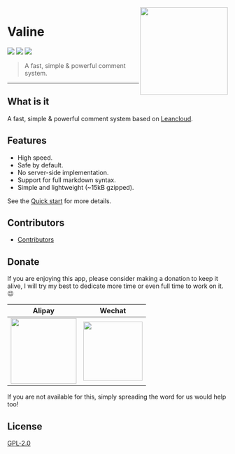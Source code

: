 <img src='./assets/valine.png' align="right" width="200" />

# Valine

[![](https://img.shields.io/github/release/xCss/Valine.svg?style=flat-square)](https://github.com/xCss/Valine/releases) [![](https://img.shields.io/npm/dt/valine.svg?style=flat-square)](https://www.npmjs.com/package/valine) [![](https://img.shields.io/circleci/project/github/xCss/Valine/master.svg?style=flat-square)](https://circleci.com/gh/xCss/Valine)  
> A fast, simple & powerful comment system.  

------------------------------
## What is it

A fast, simple & powerful comment system based on [Leancloud](https://leancloud.cn).

## Features
- High speed.
- Safe by default.
- No server-side implementation.
- Support for full markdown syntax.
- Simple and lightweight (~15kB gzipped).

See the [Quick start](en/quickstart.md) for more details.

## Contributors
- [Contributors](https://github.com/xCss/Valine/graphs/contributors)

## Donate
If you are enjoying this app, please consider making a donation to keep it alive, I will try my best to dedicate more time or even full time to work on it. 😉

| Alipay | Wechat | 
| :------: | :------: | 
| <img width="150" src="./assets/alipay.png"> | <img width="135" src="./assets/wechat.png"> | 

If you are not available for this, simply spreading the word for us would help too!

## License
[GPL-2.0](https://github.com/xCss/Valine/blob/master/LICENSE)
